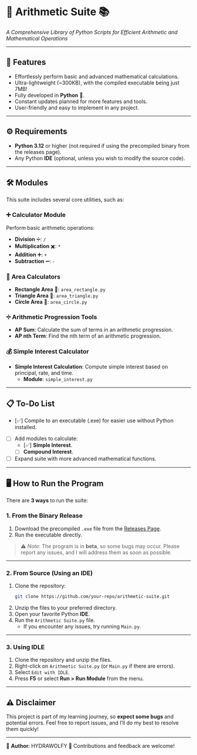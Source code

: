 
# 🔢 Arithmetic Suite 📚
*A Comprehensive Library of Python Scripts for Efficient Arithmetic and Mathematical Operations*

---

## 🚀 **Features**
- Effortlessly perform basic and advanced mathematical calculations.
- Ultra-lightweight (~300KB), with the compiled executable being just 7MB!
- Fully developed in **Python** 🐍.
- Constant updates planned for more features and tools.
- User-friendly and easy to implement in any project.

---

## ⚙️ **Requirements**
- **Python 3.12** or higher (not required if using the precompiled binary from the releases page).
- Any Python **IDE** (optional, unless you wish to modify the source code).

---

## 🛠️ **Modules**
This suite includes several core utilities, such as:

### ➕ Calculator Module
Perform basic arithmetic operations:
- **Division** ➗: `/`
- **Multiplication** ✖️: `*`
- **Addition** ➕: `+`
- **Subtraction** ➖: `-`

### 🔲 **Area Calculators**
- **Rectangle Area** 📏: `area_rectangle.py`
- **Triangle Area** 📐: `area_triangle.py`
- **Circle Area** 🔵: `area_circle.py`

### ➗ **Arithmetic Progression Tools**
- **AP Sum**: Calculate the sum of terms in an arithmetic progression.
- **AP nth Term**: Find the nth term of an arithmetic progression.

### 💰 **Simple Interest Calculator**
- **Simple Interest Calculation**: Compute simple interest based on principal, rate, and time.
  - **Module**: `simple_interest.py`

---

## 📋 **To-Do List**
- [✅] Compile to an executable (.exe) for easier use without Python installed.
- [ ] Add modules to calculate:
    - [✅] **Simple Interest**. 
    - [ ] **Compound Interest**.
- [ ] Expand suite with more advanced mathematical functions.

---

## 🖥️ **How to Run the Program**

There are **3 ways** to run the suite:

### 1. **From the Binary Release**
1. Download the precompiled `.exe` file from the [Releases Page](#).
2. Run the executable directly.
> ⚠️ *Note*: The program is in **beta**, so some bugs may occur. Please report any issues, and I will address them as soon as possible.

---

### 2. **From Source (Using an IDE)**
1. Clone the repository:
    ```bash
    git clone https://github.com/your-repo/arithmetic-suite.git
    ```
2. Unzip the files to your preferred directory.
3. Open your favorite Python **IDE**.
4. Run the `Arithmetic Suite.py` file.
    - If you encounter any issues, try running `Main.py`.

---

### 3. **Using IDLE**
1. Clone the repository and unzip the files.
2. Right-click on `Arithmetic Suite.py` (or `Main.py` if there are errors).
3. Select `Edit with IDLE`.
4. Press **F5** or select **Run > Run Module** from the menu.

---

## ⚠️ **Disclaimer**
This project is part of my learning journey, so **expect some bugs** and potential errors. Feel free to report issues, and I’ll do my best to resolve them quickly!

---

📝 **Author**: HYDRAWOLFY
🌟 Contributions and feedback are welcome!
